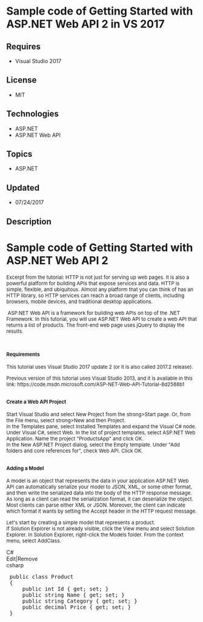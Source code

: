 # Sample code of Getting Started with ASP.NET Web API 2 in VS 2017
## Requires
- Visual Studio 2017
## License
- MIT
## Technologies
- ASP.NET
- ASP.NET Web API
## Topics
- ASP.NET
## Updated
- 07/24/2017
## Description

<h1>Sample code of Getting Started with ASP.NET Web API 2</h1>
<p><span style="font-size:small">Excerpt from the tutorial:&nbsp;HTTP is not just for serving up web pages. It is also a powerful platform for building APIs that expose services and data. HTTP is simple, flexible, and ubiquitous. Almost any platform that you
 can think of has an HTTP library, so HTTP services can reach a broad range of clients, including browsers, mobile devices, and traditional desktop applications.</span></p>
<p><span style="font-size:small">&nbsp;</span><span style="font-size:small">ASP.NET Web API is a framework for building web APIs on top of the .NET Framework. In this tutorial, you will use ASP.NET Web API to create a web API that returns a list of products.
 The front-end web page uses jQuery to display the results.</span></p>
<h2><span style="font-size:small">&nbsp;</span><br>
<span style="font-size:small">Requirements</span></h2>
<p><span style="font-size:small">This tutorial uses Visual Studio 2017 update 2 (or it is also called 2017.2 release).
</span></p>
<p><span style="font-size:small">Previous version of this tutorial uses Visual Studio 2013, and it is available in this link:&nbsp;https://code.msdn.microsoft.com/ASP-NET-Web-API-Tutorial-8d2588b1</span></p>
<h2><span style="font-size:small">Create a Web API Project</span></h2>
<p><span style="font-size:small">Start Visual Studio and select New Project from the strong&gt;Start page. Or, from the File menu, select strong&gt;New and then Project.</span><br>
<span style="font-size:small">In the Templates pane, select Installed Templates and expand the Visual C# node. Under Visual C#, select Web. In the list of project templates, select ASP.NET Web Application. Name the project &quot;ProductsApp&quot; and click OK.</span><br>
<span style="font-size:small">In the New ASP.NET Project dialog, select the Empty template. Under &quot;Add folders and core references for&quot;, check Web API. Click OK.</span></p>
<h2><span style="font-size:small">Adding a Model</span></h2>
<p><span style="font-size:small">A model is an object that represents the data in your application ASP.NET Web API can automatically serialize your model to JSON, XML, or some other format, and then write the serialized data into the body of the HTTP response
 message. As long as a client can read the serialization format, it can deserialize the object. Most clients can parse either XML or JSON. Moreover, the client can indicate which format it wants by setting the Accept header in the HTTP request message.</span></p>
<p><span style="font-size:small">Let's start by creating a simple model that represents a product.</span><br>
<span style="font-size:small">If Solution Explorer is not already visible, click the View menu and select Solution Explorer. In Solution Explorer, right-click the Models folder. From the context menu, select AddClass.</span></p>
<p><span style="font-size:small"></p>
<div class="scriptcode">
<div class="pluginEditHolder" pluginCommand="mceScriptCode">
<div class="title"><span>C#</span></div>
<div class="pluginLinkHolder"><span class="pluginEditHolderLink">Edit</span>|<span class="pluginRemoveHolderLink">Remove</span></div>
<span class="hidden">csharp</span>

<div class="preview">
<pre class="csharp">&nbsp;<span class="cs__keyword">public</span>&nbsp;<span class="cs__keyword">class</span>&nbsp;Product&nbsp;
&nbsp;{&nbsp;
&nbsp;&nbsp;&nbsp;&nbsp;&nbsp;<span class="cs__keyword">public</span>&nbsp;<span class="cs__keyword">int</span>&nbsp;Id&nbsp;{&nbsp;<span class="cs__keyword">get</span>;&nbsp;<span class="cs__keyword">set</span>;&nbsp;}&nbsp;
&nbsp;&nbsp;&nbsp;&nbsp;&nbsp;<span class="cs__keyword">public</span>&nbsp;<span class="cs__keyword">string</span>&nbsp;Name&nbsp;{&nbsp;<span class="cs__keyword">get</span>;&nbsp;<span class="cs__keyword">set</span>;&nbsp;}&nbsp;
&nbsp;&nbsp;&nbsp;&nbsp;&nbsp;<span class="cs__keyword">public</span>&nbsp;<span class="cs__keyword">string</span>&nbsp;Category&nbsp;{&nbsp;<span class="cs__keyword">get</span>;&nbsp;<span class="cs__keyword">set</span>;&nbsp;}&nbsp;
&nbsp;&nbsp;&nbsp;&nbsp;&nbsp;<span class="cs__keyword">public</span>&nbsp;<span class="cs__keyword">decimal</span>&nbsp;Price&nbsp;{&nbsp;<span class="cs__keyword">get</span>;&nbsp;<span class="cs__keyword">set</span>;&nbsp;}&nbsp;
&nbsp;}</pre>
</div>
</div>
</div>
<div class="endscriptcode">&nbsp;</div>
<br>
</span>
<p></p>
